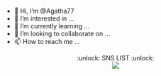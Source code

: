 - 👋 Hi, I’m @Agatha77
- 👀 I’m interested in ...
- 🌱 I’m currently learning ...
- 💞️ I’m looking to collaborate on ...
- 📫 How to reach me ...

<!---
Agatha77/Agatha77 is a ✨ special ✨ repository because its `README.md` (this file) appears on your GitHub profile.
You can click the Preview link to take a look at your changes.
--->

<div align=center> 
  :unlock: SNS LIST :unlock:
 </div>
<div align=center>
  <a href="https://velog.io/@yangosi" target="_blank"><img src="https://img.shields.io/badge/Velog-20C997?style=plastic&logo=Velog&logoColor=white"/></a>
</div>
